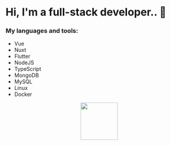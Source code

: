 # Hi, I'm a full-stack developer.. 👋

### My languages and tools:

* Vue
* Nuxt
* Flutter
* NodeJS
* TypeScript
* MongoDB
* MySQL
* Linux
* Docker

<div id="header" align="center">
  <img src="https://media.giphy.com/media/M9gbBd9nbDrOTu1Mqx/giphy.gif" width="100"/>
</div>
